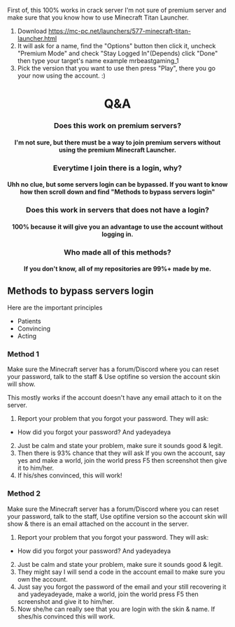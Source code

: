 First of, this 100% works in crack server I'm not sure of premium server and make sure that you know how to use Minecraft Titan Launcher.


1. Download https://mc-pc.net/launchers/577-minecraft-titan-launcher.html
2. It will ask for a name, find the "Options" button then click it, uncheck "Premium Mode" and check "Stay Logged In"(Depends) click "Done" then type your target's name example mrbeastgaming_1
3. Pick the version that you want to use then press "Play", there you go your now using the account. :)

<h1 align="center">Q&A</h1>

<h3 align="center">Does this work on premium servers?</h3>
<h4 align="center">I'm not sure, but there must be a way to join premium servers without using the premium Minecraft Launcher.</h4>

<h3 align="center">Everytime I join there is a login, why?</h3>
<h4 align="center">Uhh no clue, but some servers login can be bypassed. If you want to know how then scroll down and find "Methods to bypass servers login"</h4>

<h3 align="center">Does this work in servers that does not have a login?</h3>
<h4 align="center">100% because it will give you an advantage to use the account without logging in.</h4>

<h3 align="center">Who made all of this methods?</h3>
<h4 align="center">If you don't know, all of my repositories are 99%+ made by me.</h4>

## Methods to bypass servers login
Here are the important principles
+ Patients
+ Convincing
+ Acting

### Method 1
Make sure the Minecraft server has a forum/Discord where you can reset your password, talk to the staff & Use optifine so version the account skin will show.

This mostly works if the account doesn't have any email attach to it on the server.

1. Report your problem that you forgot your password. They will ask:
+ How did you forgot your password? And yadeyadeya

2. Just be calm and state your problem, make sure it sounds good & legit.
3. Then there is 93% chance that they will ask If you own the account, say yes and make a world, join the world press F5 then screenshot then give it to him/her.
4. If his/shes convinced, this will work!

### Method 2
Make sure the Minecraft server has a forum/Discord where you can reset your password, talk to the staff, Use optifine version so the account skin will show & there is an email attached on the account in the server.

1. Report your problem that you forgot your password. They will ask:
+ How did you forgot your password? And yadeyadeya
2. Just be calm and state your problem, make sure it sounds good & legit.
3. They might say I will send a code in the account email to make sure you own the account.
4. Just say you forgot the password of the email and your still recovering it and yadeyadeyade, make a world, join the world press F5 then screenshot and give it to him/her.
5. Now she/he can really see that you are login with the skin & name. If shes/his convinced this will work.
